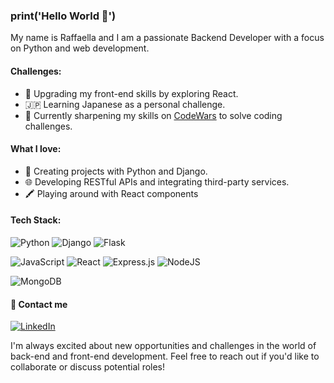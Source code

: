 ### print('Hello World 👋')
My name is Raffaella and I am a passionate Backend Developer with a focus on Python and web development. 

#### Challenges:
- 🔧 Upgrading my front-end skills by exploring React.
- 🇯🇵 Learning Japanese as a personal challenge.
- 💪 Currently sharpening my skills on [CodeWars](https://www.codewars.com/users/raffaellas) to solve coding challenges.


#### What I love:
- 💼 Creating projects with Python and Django.
- 🌐 Developing RESTful APIs and integrating third-party services.
- 🖍 Playing around with React components 

####  Tech Stack:
![Python](https://img.shields.io/badge/python-3670A0?style=flat&logo=python&logoColor=white) ![Django](	https://img.shields.io/badge/Django-092E20?style=flat&logo=django&logoColor=white) ![Flask](https://img.shields.io/badge/flask-%23000.svg?style=flat&logo=flask&logoColor=white)

![JavaScript](	https://img.shields.io/badge/JavaScript-323330?style=flat&logo=javascript&logoColor=F7DF1E) ![React](https://img.shields.io/badge/React-61DAFB?style=flat&logo=react&logoColor=white)	![Express.js](https://img.shields.io/badge/express.js-%23404d59.svg?style=flat&logo=express&logoColor=%2361DAFB) ![NodeJS](https://img.shields.io/badge/node.js-6DA55F?style=flat&logo=node.js&logoColor=white)

![MongoDB](https://img.shields.io/badge/MongoDB-%234ea94b.svg?style=flat&logo=mongodb&logoColor=white)


#### 💌 Contact me
[![LinkedIn](https://img.shields.io/badge/LinkedIn-0077B5?style=flat&logo=linkedin&logoColor=white)](https://www.linkedin.com/in/raffaella-suardini-backend-developer/)

I'm always excited about new opportunities and challenges in the world of back-end and front-end development. Feel free to reach out if you'd like to collaborate or discuss potential roles!
